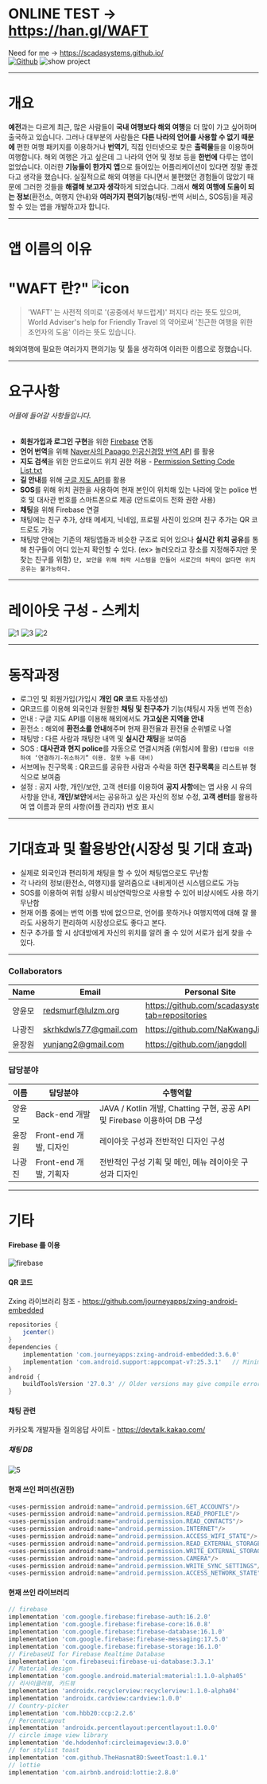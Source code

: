 # ONLINE TEST -> https://han.gl/WAFT


Need for me -> https://scadasystems.github.io/
<br>[![Github](https://user-images.githubusercontent.com/38491289/55671914-e54cc900-58cf-11e9-8bd0-75fe11ce96ea.PNG)](https://github.com/scadasystems)
![show project](https://user-images.githubusercontent.com/38491289/55539064-c6490e00-56fa-11e9-8514-066251fd0093.PNG)

---

# 개요
**예전**과는 다르게 최근, 많은 사람들이 **국내 여행보다 해외 여행**을 더 많이 가고 싶어하며 출국하고 있습니다. 그러나 대부분의 사람들은 **다른 나라의 언어를 사용할 수 없기 때문에** 편한 여행 패키지를 이용하거나 **번역기**, 직접 인터넷으로 찾은 **출력물**들을 이용하며 여행합니다.
해외 여행은 가고 싶은데 그 나라의 언어 및 정보 등을 **한번에** 다루는 앱이 없었습니다. 이러한 **기능들이 한가지 앱**으로 들어있는 어플리케이션이 있다면 정말 좋겠다고 생각을 했습니다. 
실질적으로 해외 여행을 다니면서 불편했던 경험들이 많았기 때문에 그러한 것들을 **해결해 보고자 생각**하게 되었습니다. 그래서 **해외 여행에 도움이 되는 정보**(환전소, 여행지 안내)와 **여러가지 편의기능**(채팅-번역 서비스, SOS등)을 제공할 수 있는 앱을 개발하고자 합니다.
***

# 앱 이름의 이유
# "WAFT 란?" ![icon](https://user-images.githubusercontent.com/38491289/55669114-8e82c780-58ae-11e9-98ae-3cde5435df74.png)
> 'WAFT' 는 사전적 의미로 '(공중에서 부드럽게)' 퍼지다 라는 뜻도 있으며,
World Adviser's help for Friendly Travel 의 약어로써 
'친근한 여행을 위한 조언자의 도움' 이라는 뜻도 있습니다.

 해외여행에 필요한 여러가지 편의기능 및 툴을 생각하여 이러한 이름으로 정했습니다.
 ***
 
# 요구사항
###### 어플에 들어갈 사항들입니다. 

* **회원가입과 로그인 구현**을 위한 [Firebase](https://firebase.google.com/) 연동
* **언어 번역**을 위해 [Naver사의 Papago 인공신경망 번역 API](https://developers.naver.com/docs/papago/) 를 활용
* **지도 검색**을 위한 안드로이드 위치 권한 허용 - [Permission Setting Code List.txt](https://github.com/scadasystems/WAFT/files/2986161/Permission.Setting.Code.List.txt)
* **길 안내**를 위해 [구글 지도 API](https://enterprise.google.com/intl/ko/maps/)를 활용
* **SOS**를 위해 위치 권한을 사용하여 현재 본인이 위치해 있는 나라에 맞는 police 번호 및 대사관 번호를 스마트폰으로 제공 
(안드로이드 전화 권한 사용) 
* **채팅**을 위해 Firebase 연결
* 채팅에는 친구 추가, 상태 메세지, 닉네임, 프로필 사진이 있으며 친구 추가는 QR 코드로도 가능
* 채팅방 안에는 기존의 채팅앱들과 비슷한 구조로 되어 있으나 **실시간 위치 공유**를 통해
  친구들이 어디 있는지 확인할 수 있다. (ex> 놀러오라고 장소를 지정해주지만 못찾는 친구를 위함)
  `단, 보안을 위해 허락 시스템을 만들어 서로간의 허락이 없다면 위치 공유는 불가능하다.`
***

# 레이아웃 구성 - 스케치
![1](https://user-images.githubusercontent.com/38491289/54652641-db1e8280-4afa-11e9-992b-6f14247704a6.png) 
![3](https://user-images.githubusercontent.com/38491289/54652649-dfe33680-4afa-11e9-9d57-46434aed5038.png)
![2](https://user-images.githubusercontent.com/38491289/54652646-dd80dc80-4afa-11e9-9311-58ea0a04ce40.png) 
***

# 동작과정
* 로그인 및 회원가입(가입시 **개인 QR 코드** 자동생성)
* QR코드를 이용해 외국인과 원활한 **채팅 및 친구추가** 기능(채팅시 자동 번역 전송)
* 안내 : 구글 지도 API를 이용해 해외에서도 **가고싶은 지역을 안내**
* 환전소 : 해외에 **환전소를 안내**해주며 현재 환전율과 환전율 순위별로 나열
* 채팅방 : 다른 사람과 채팅한 내역 및 **실시간 채팅**을 보여줌
* SOS : **대사관과 현지 police**를 자동으로 연결시켜줌 (위험시에 활용)
`(팝업을 이용하여 ‘연결하기-취소하기” 이용. 잘못 누름 대비)`
* 서브메뉴 친구목록 : QR코드를 공유한 사람과 수락을 하면 **친구목록**을 리스트뷰 형식으로 보여줌
* 설정 : 공지 사항, 개인/보안, 고객 센터를 이용하여 **공지 사항**에는 앱 사용 시 유의 사항을 
안내, **개인/보안**에서는 공유하고 싶은 자신의 정보 수정, **고객 센터**를 활용하여 앱 이름과
문의 사항(어플 관리자) 번호 표시
***

# 기대효과 및 활용방안(시장성 및 기대 효과)
* 실제로 외국인과 편리하게 채팅을 할 수 있어 채팅앱으로도 무난함
* 각 나라의 정보(환전소, 여행지)를 알려줌으로 내비게이션 시스템으로도 가능
* SOS를 이용하여 위험 상황시 비상연락망으로 사용할 수 있어 비상시에도 사용	하기 무난함
* 현재 어플 중에는 번역 어플 밖에 없으므로, 언어를 못하거나 여행지역에 대해 잘 몰라도 사용하기 편리하여 시장성으로도 좋다고 본다.
* 친구 추가를 할 시 상대방에게 자신의 위치를 알려 줄 수 있어 서로가 쉽게 찾을 수 있다.
***
### Collaborators
| Name | Email | Personal Site |
| - | - | - |
| 양윤모| redsmurf@lulzm.org | https://github.com/scadasystems?tab=repositories
| 나광진 |  skrhkdwls77@gmail.com | https://github.com/NaKwangJin
| 윤장원 | yunjang2@gmail.com | https://github.com/jangdoll

### 담당분야
| 이름 | 담당분야 | 수행역할 |
| - | - | - 
| 양윤모 | Back-end 개발 | JAVA / Kotlin 개발, Chatting 구현, 공공 API 및 Firebase 이용하여 DB 구성 
| 윤장원 | Front-end 개발, 디자인 | 레이아웃 구성과 전반적인 디자인 구성
|나광진 | Front-end 개발, 기획자 | 전반적인 구성 기획 및 메인, 메뉴 레이아웃 구성과 디자인
***

# 기타
#### Firebase 를 이용
![firebase](https://user-images.githubusercontent.com/38491289/54652857-e0300180-4afb-11e9-9e31-a3d5c5f2f374.PNG)

#### QR 코드
Zxing 라이브러리 참조 - https://github.com/journeyapps/zxing-android-embedded
```groovy
repositories {
    jcenter()
}
dependencies {
    implementation 'com.journeyapps:zxing-android-embedded:3.6.0'
    implementation 'com.android.support:appcompat-v7:25.3.1'   // Minimum 23+ is required
}
android {
    buildToolsVersion '27.0.3' // Older versions may give compile errors
}
```

#### 채팅 관련
카카오톡 개발자들 질의응답 사이트 - https://devtalk.kakao.com/
##### 채팅 DB
![5](https://user-images.githubusercontent.com/38491289/54652931-2f763200-4afc-11e9-8a27-9b75e0ea54d0.png)

#### 현재 쓰인 퍼미션(권한)
```groovy
<uses-permission android:name="android.permission.GET_ACCOUNTS"/>
<uses-permission android:name="android.permission.READ_PROFILE"/>
<uses-permission android:name="android.permission.READ_CONTACTS"/>
<uses-permission android:name="android.permission.INTERNET"/>
<uses-permission android:name="android.permission.ACCESS_WIFI_STATE"/>
<uses-permission android:name="android.permission.READ_EXTERNAL_STORAGE"/>
<uses-permission android:name="android.permission.WRITE_EXTERNAL_STORAGE"/>
<uses-permission android:name="android.permission.CAMERA"/>
<uses-permission android:name="android.permission.WRITE_SYNC_SETTINGS"/>
<uses-permission android:name="android.permission.ACCESS_NETWORK_STATE"/>
```

#### 현재 쓰인 라이브러리
``` groovy
// firebase
implementation 'com.google.firebase:firebase-auth:16.2.0'
implementation 'com.google.firebase:firebase-core:16.0.8'
implementation 'com.google.firebase:firebase-database:16.1.0'
implementation 'com.google.firebase:firebase-messaging:17.5.0'
implementation 'com.google.firebase:firebase-storage:16.1.0'
// FirebaseUI for Firebase Realtime Database
implementation 'com.firebaseui:firebase-ui-database:3.3.1'
// Material design
implementation 'com.google.android.material:material:1.1.0-alpha05'
// 리사이클러뷰, 카드뷰
implementation 'androidx.recyclerview:recyclerview:1.1.0-alpha04'
implementation 'androidx.cardview:cardview:1.0.0'
// Country-picker
implementation 'com.hbb20:ccp:2.2.6'
// PercentLayout
implementation 'androidx.percentlayout:percentlayout:1.0.0'
// circle image view library
implementation 'de.hdodenhof:circleimageview:3.0.0'
// for stylist toast
implementation 'com.github.TheHasnatBD:SweetToast:1.0.1'
// lottie
implementation 'com.airbnb.android:lottie:2.8.0'
```

